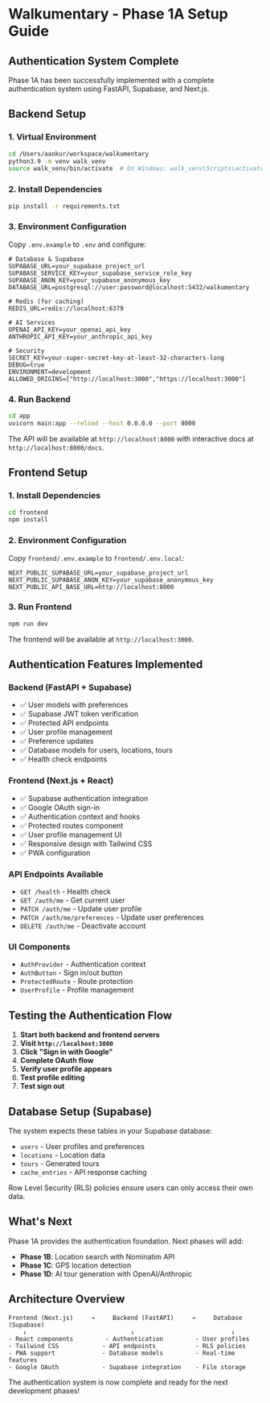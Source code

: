 # Walkumentary - Phase 1A Setup Guide

## Authentication System Complete

Phase 1A has been successfully implemented with a complete authentication system using FastAPI, Supabase, and Next.js.

## Backend Setup

### 1. Virtual Environment
```bash
cd /Users/aankur/workspace/walkumentary
python3.9 -m venv walk_venv
source walk_venv/bin/activate  # On Windows: walk_venv\Scripts\activate
```

### 2. Install Dependencies
```bash
pip install -r requirements.txt
```

### 3. Environment Configuration
Copy `.env.example` to `.env` and configure:

```env
# Database & Supabase
SUPABASE_URL=your_supabase_project_url
SUPABASE_SERVICE_KEY=your_supabase_service_role_key
SUPABASE_ANON_KEY=your_supabase_anonymous_key
DATABASE_URL=postgresql://user:password@localhost:5432/walkumentary

# Redis (for caching)
REDIS_URL=redis://localhost:6379

# AI Services
OPENAI_API_KEY=your_openai_api_key
ANTHROPIC_API_KEY=your_anthropic_api_key

# Security
SECRET_KEY=your-super-secret-key-at-least-32-characters-long
DEBUG=true
ENVIRONMENT=development
ALLOWED_ORIGINS=["http://localhost:3000","https://localhost:3000"]
```

### 4. Run Backend
```bash
cd app
uvicorn main:app --reload --host 0.0.0.0 --port 8000
```

The API will be available at `http://localhost:8000` with interactive docs at `http://localhost:8000/docs`.

## Frontend Setup

### 1. Install Dependencies
```bash
cd frontend
npm install
```

### 2. Environment Configuration
Copy `frontend/.env.example` to `frontend/.env.local`:

```env
NEXT_PUBLIC_SUPABASE_URL=your_supabase_project_url
NEXT_PUBLIC_SUPABASE_ANON_KEY=your_supabase_anonymous_key
NEXT_PUBLIC_API_BASE_URL=http://localhost:8000
```

### 3. Run Frontend
```bash
npm run dev
```

The frontend will be available at `http://localhost:3000`.

## Authentication Features Implemented

### Backend (FastAPI + Supabase)
- ✅ User models with preferences
- ✅ Supabase JWT token verification
- ✅ Protected API endpoints
- ✅ User profile management
- ✅ Preference updates
- ✅ Database models for users, locations, tours
- ✅ Health check endpoints

### Frontend (Next.js + React)
- ✅ Supabase authentication integration
- ✅ Google OAuth sign-in
- ✅ Authentication context and hooks
- ✅ Protected routes component
- ✅ User profile management UI
- ✅ Responsive design with Tailwind CSS
- ✅ PWA configuration

### API Endpoints Available
- `GET /health` - Health check
- `GET /auth/me` - Get current user
- `PATCH /auth/me` - Update user profile
- `PATCH /auth/me/preferences` - Update user preferences
- `DELETE /auth/me` - Deactivate account

### UI Components
- `AuthProvider` - Authentication context
- `AuthButton` - Sign in/out button
- `ProtectedRoute` - Route protection
- `UserProfile` - Profile management

## Testing the Authentication Flow

1. **Start both backend and frontend servers**
2. **Visit `http://localhost:3000`**
3. **Click "Sign in with Google"**
4. **Complete OAuth flow**
5. **Verify user profile appears**
6. **Test profile editing**
7. **Test sign out**

## Database Setup (Supabase)

The system expects these tables in your Supabase database:
- `users` - User profiles and preferences
- `locations` - Location data
- `tours` - Generated tours
- `cache_entries` - API response caching

Row Level Security (RLS) policies ensure users can only access their own data.

## What's Next

Phase 1A provides the authentication foundation. Next phases will add:

- **Phase 1B**: Location search with Nominatim API
- **Phase 1C**: GPS location detection  
- **Phase 1D**: AI tour generation with OpenAI/Anthropic

## Architecture Overview

```
Frontend (Next.js)     →     Backend (FastAPI)     →     Database (Supabase)
    ↓                             ↓                           ↓
- React components         - Authentication         - User profiles
- Tailwind CSS            - API endpoints           - RLS policies  
- PWA support             - Database models         - Real-time features
- Google OAuth            - Supabase integration    - File storage
```

The authentication system is now complete and ready for the next development phases!